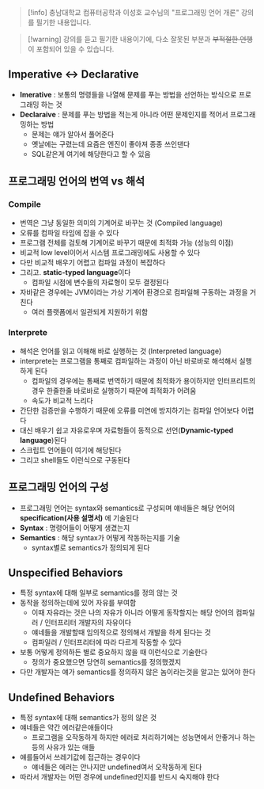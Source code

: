 
> [!info] 충남대학교 컴퓨터공학과 이성호 교수님의 "프로그래밍 언어 개론" 강의를 필기한 내용입니다.

> [!warning] 강의를 듣고 필기한 내용이기에, 다소 잘못된 부분과 ~~부적절한 언행~~ 이 포함되어 있을 수 있습니다.

## Imperative <-> Declarative

- **Imerative** : 보통의 명령들을 나열해 문제를 푸는 방법을 선언하는 방식으로 프로그래밍 하는 것
- **Declaraive** : 문제를 푸는 방법을 적는게 아니라 어떤 문제인지를 적어서 프로그래밍하는 방법
	- 문제는 얘가 알아서 풀어준다
	- 옛날에는 구렸는데 요즘은 엔진이 좋아져 종종 쓰인댄다
	- SQL같은게 여기에 해당한다고 할 수 있음

## 프로그래밍 언어의 번역 vs 해석

### Compile

- 번역은 그냥 동일한 의미의 기계어로 바꾸는 것 (Compiled language)
- 오류를 컴파일 타임에 잡을 수 있다
- 프로그램 전체를 검토해 기계어로 바꾸기 때문에 최적화 가능 (성능의 이점)
- 비교적 low level이어서 시스템 프로그래밍에도 사용할 수 있다
- 다만 비교적 배우기 어렵고 컴파일 과정이 복잡하다
- 그리고. **static-typed language**이다
	- 컴파일 시점에 변수들의 자료형이 모두 결정된다
- 자바같은 경우에는 JVM이라는 가상 기계어 환경으로 컴파일해 구동하는 과정을 거친다
	- 여러 플랫폼에서 일관되게 지원하기 위함

### Interprete

- 해석은 언어를 읽고 이해해 바로 실행하는 것 (Interpreted language)
- interprete는 프로그램을 통째로 컴파일하는 과정이 아닌 바로바로 해석해서 실행하게 된다
	- 컴파일의 경우에는 통째로 번역하기 때문에 최적화가 용이하지만 인터프리트의 경우 한줄한줄 바로바로 실행하기 때문에 최적화가 어려움
	- 속도가 비교적 느리다
- 간단한 검증만을 수행하기 때문에 오류를 미연에 방지하기는 컴파일 언어보다 어렵다
- 대신 배우기 쉽고 자유로우며 자료형들이 동적으로 선언(**Dynamic-typed language**)된다
- 스크립트 언어들이 여기에 해당된다
- 그리고 shell들도 이런식으로 구동된다

## 프로그래밍 언어의 구성

- 프로그래밍 언어는 syntax와 semantics로 구성되며 얘네들은 해당 언어의 **specification(사용 설명서)** 에 기술된다
- **Syntax** : 명령어들이 어떻게 생겼는지
- **Semantics** : 해당 syntax가 어떻게 작동하는지를 기술
	- syntax별로 semantics가 정의되게 된다

## Unspecified Behaviors

- 특정 syntax에 대해 일부로 semantics를 정의 않는 것
- 동작을 정의하는데에 있어 자유를 부여함
	- 이때 자유라는 것은 나의 자유가 아니라 어떻게 동작할지는 해당 언어의 컴파일러 / 인터프리터 개발자의 자유이다
	- 얘네들을 개발할때 임의적으로 정의해서 개발을 하게 된다는 것
	- 컴파일러 / 인터프리터에 따라 다르게 작동할 수 있다
- 보통 어떻게 정의하든 별로 중요하지 않을 때 이런식으로 기술한다
	- 정의가 중요했으면 당연히 semantics를 정의했겠지
- 다만 개발자는 얘가 semantics를 정의하지 않은 놈이라는것을 알고는 있어야 한다

## Undefined Behaviors

- 특정 syntax에 대해 semantics가 정의 않은 것
- 얘네들은 약간 에러같은애들이다
	- 프로그램을 오작동하게 하지만 에러로 처리하기에는 성능면에서 안좋거나 하는 등의 사유가 있는 애들
- 얘를들어서 쓰레기값에 접근하는 경우이다
	- 얘네들은 에러는 안나지만 undefined여서 오작동하게 된다
- 따라서 개발자는 어떤 경우에 undefined인지를 반드시 숙지해야 한다